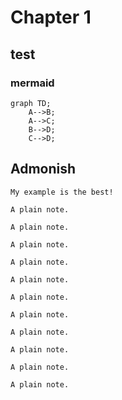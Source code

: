 
# Chapter 1

<!-- toc -->

## test

### mermaid

```mermaid
graph TD;
    A-->B;
    A-->C;
    B-->D;
    C-->D;
```

## Admonish

```admonish example
My example is the best!
```

```admonish
A plain note.
```

```admonish warning
A plain note.
```

```admonish danger
A plain note.
```

```admonish info
A plain note.
```

```admonish summary
A plain note.
```

```admonish tip
A plain note.
```

```admonish success
A plain note.
```

```admonish question
A plain note.
```


```admonish fail
A plain note.
```


```admonish bug
A plain note.
```


```admonish quote
A plain note.
```
